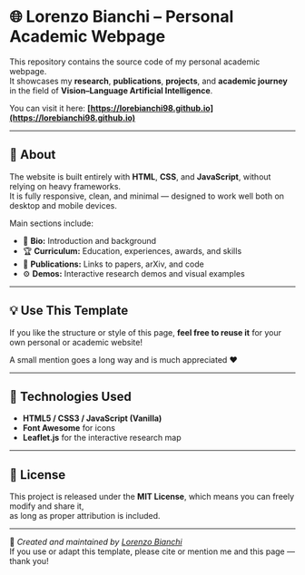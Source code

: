 # 🌐 Lorenzo Bianchi – Personal Academic Webpage

This repository contains the source code of my personal academic webpage.  
It showcases my **research**, **publications**, **projects**, and **academic journey** in the field of **Vision–Language Artificial Intelligence**.

You can visit it here: **[https://lorebianchi98.github.io](https://lorebianchi98.github.io)**

---

## 🧩 About

The website is built entirely with **HTML**, **CSS**, and **JavaScript**, without relying on heavy frameworks.  
It is fully responsive, clean, and minimal — designed to work well both on desktop and mobile devices.

Main sections include:
- 🧠 **Bio:** Introduction and background  
- 🏆 **Curriculum:** Education, experiences, awards, and skills  
- 📄 **Publications:** Links to papers, arXiv, and code  
- ⚙️ **Demos:** Interactive research demos and visual examples  

---

## 💡 Use This Template

If you like the structure or style of this page, **feel free to reuse it** for your own personal or academic website! 

A small mention goes a long way and is much appreciated ❤️

---

## 🧠 Technologies Used
- **HTML5 / CSS3 / JavaScript (Vanilla)**  
- **Font Awesome** for icons  
- **Leaflet.js** for the interactive research map  

---

## 📝 License

This project is released under the **MIT License**, which means you can freely modify and share it,  
as long as proper attribution is included.

---

👋 *Created and maintained by [Lorenzo Bianchi](https://lorebianchi98.github.io)*  
If you use or adapt this template, please cite or mention me and this page — thank you!

